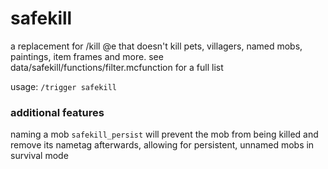 # safekill

a replacement for /kill @e that doesn't kill pets, villagers, named mobs, paintings, item frames and more.
see data/safekill/functions/filter.mcfunction for a full list

usage: `/trigger safekill`

### additional features
naming a mob `safekill_persist` will prevent the mob from being killed and remove its nametag afterwards, allowing for persistent, unnamed mobs in survival mode